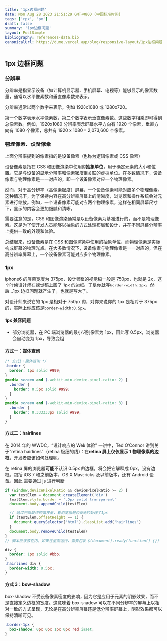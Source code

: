```yaml
---
title: '1px边框问题'
date: Mon Aug 28 2023 21:51:29 GMT+0800 (中国标准时间)
tags: ['rpx', 'px']
draft: false
summary: '1px边框问题'
layout: PostSimple
bibliography: references-data.bib
canonicalUrl: https://dume.vercel.app/blog/responsive-layout/1px边框问题.md
---
```


## 1px 边框问题

### 分辨率

分辨率是指显示设备（如计算机显示器、手机屏幕、电视等）能够显示的像素数量，通常以水平像素数和垂直像素数来表示。

分辨率通常以两个数字来表示，例如 1920x1080 或 1280x720。

第一个数字表示水平像素数，第二个数字表示垂直像素数。这些数字相乘即可得到总像素数。例如，1920x1080 分辨率表示屏幕水平方向有 1920 个像素，垂直方向有 1080 个像素，总共有 1920 x 1080 = 2,073,600 个像素。

### 物理像素、设备像素

上面分辨率提到的像素指的是设备像素（也称为逻辑像素或 CSS 像素）

设备像素是指在 CSS 和图像渲染中使用的**抽象单位**，用于确定元素的大小和位置。它是与设备的显示分辨率和像素密度相关联的虚拟单位。在多数情况下，设备像素与物理像素是一一对应的，即一个设备像素对应一个物理像素。

然而，对于高分辨率（高像素密度）屏幕，一个设备像素可能对应多个物理像素。这种情况下，为了保持内容在高分辨率屏幕上的清晰度，浏览器和操作系统会对元素进行缩放。例如，一个设备像素可能对应两个物理像素，这样在相同屏幕尺寸下，显示的内容会更加细腻和清晰。

需要注意的是，CSS 和图像渲染通常是以设备像素为基准进行的，而不是物理像素。这是为了使开发人员能够以抽象的方式处理布局和设计，并在不同屏幕分辨率上提供一致的外观和体验。

总结起来，设备像素是在 CSS 和图像渲染中使用的抽象单位，而物理像素是实际构成屏幕的物理光点。在大多数情况下，设备像素与物理像素是一一对应的，但在高分辨率屏幕上，一个设备像素可能对应多个物理像素。

### 1px

iphone6 的屏幕宽度为 375px，设计师做的视觉稿一般是 750px，也就是 2x，这个时候设计师在视觉稿上画了 1px 的边框，于是你就写`border-width:1px`，然后...1px 边框问题就产生了，也就是写大了。

对设计师来说它的 1px 是相对于 750px 的，对你来说你的 1px 是相对于 375px 的，实际上你应该是`border-width:0.5px`。

#### 1px 兼容问题

- 部分浏览器，在 PC 端浏览器的最小识别像素为 1px，因此写 0.5px，浏览器会自动变为 1px，导致变粗

#### 方式一：媒体查询

```css
/* 方式1：媒体查询 */
.border {
  border: 1px solid #999;
}
@media screen and (-webkit-min-device-pixel-ratio: 2) {
  .border {
    border: 0.5px solid #999;
  }
}
@media screen and (-webkit-min-device-pixel-ratio: 3) {
  .border {
    border: 0.333333px solid #999;
  }
}
```

#### 方式二：hairlines

在 2014 年的 WWDC，“设计响应的 Web 体验” 一讲中，Ted O’Connor 讲到关于“retina hairlines”（retina 极细的线）：在**retina 屏上仅仅显示 1 物理像素的边框**，开发者应该如何处理呢。

在 retina 屏的浏览器**可能**不认识 0.5px 的边框，将会把它解释成 0px，没有边框。包括 iOS 7 和之前版本，OS X Mavericks 及以前版本，还有 Android 设备。因此 需要通过 js 进行判断

```js
if (window.devicePixelRatio && devicePixelRatio >= 2) {
  var testElem = document.createElement('div')
  testElem.style.border = '.5px solid transparent'
  document.body.appendChild(testElem)

  // 通过判断最终的偏移量，看浏览器是否正确的处理了1px
  if (testElem.offsetHeight == 1) {
    document.querySelector('html').classList.add('hairlines')
  }
  document.body.removeChild(testElem)
}
// 脚本应该放在内，如果在里面运行，需要包装 $(document).ready(function() {})
```

```css
div {
  border: 1px solid #bbb;
}
.hairlines div {
  border-width: 0.5px;
}
```

#### 方式 3：bow-shadow

box-shadow 不受设备像素密度的影响，因为它是应用于元素的阴影效果，而不是直接定义边框的宽度。这意味着 box-shadow 可以在不同分辨率的屏幕上以相对一致的方式呈现，无论是在高分辨率屏幕还是低分辨率屏幕上，阴影效果都可以保持清晰可见。

```css
.border-1px {
  box-shadow: 0px 0px 1px 0px red inset;
}
```
